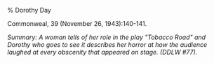 % Dorothy Day

Commonweal, 39 (November 26, 1943):140-141.

*Summary: A woman tells of her role in the play "Tobacco Road" and
Dorothy who goes to see it describes her horror at how the audience
laughed at every obscenity that appeared on stage. (DDLW \#77).*


